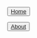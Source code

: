 
<head> 
  <link rel="stylesheet" href="styles.css">
</head>

<div class="tab">
<nav id="site-nav">

<button class="tablinks" ><a href="home.md">Home</a></button>

<button class="tablinks"><a href="about.md">About</a></button>

</nav>
 </div>

